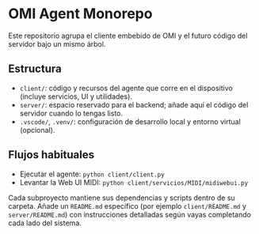 # OMI Agent Monorepo

Este repositorio agrupa el cliente embebido de OMI y el futuro código del servidor bajo un mismo árbol.

## Estructura
- `client/`: código y recursos del agente que corre en el dispositivo (incluye servicios, UI y utilidades).
- `server/`: espacio reservado para el backend; añade aquí el código del servidor cuando lo tengas listo.
- `.vscode/`, `.venv/`: configuración de desarrollo local y entorno virtual (opcional).

## Flujos habituales
- Ejecutar el agente: `python client/client.py`
- Levantar la Web UI MIDI: `python client/servicios/MIDI/midiwebui.py`

Cada subproyecto mantiene sus dependencias y scripts dentro de su carpeta. Añade un `README.md` específico (por ejemplo `client/README.md` y `server/README.md`) con instrucciones detalladas según vayas completando cada lado del sistema.
